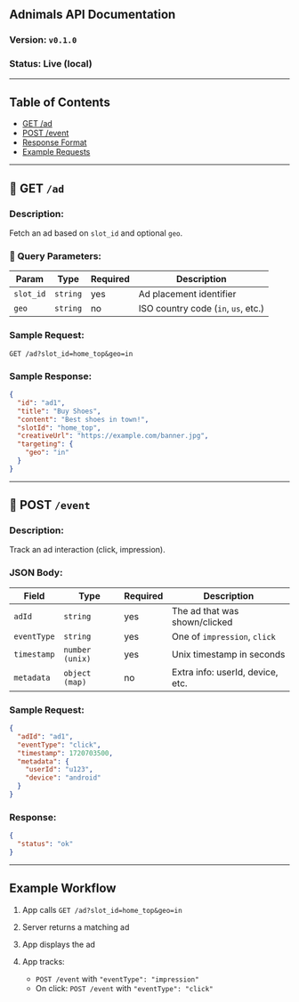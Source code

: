 ## Adnimals API Documentation

### Version: `v0.1.0`

### Status: Live (local)

---

## Table of Contents

* [GET /ad](#get-ad)
* [POST /event](#post-event)
* [Response Format](#response-format)
* [Example Requests](#example-requests)

---

## 🔹 GET `/ad`

### Description:

Fetch an ad based on `slot_id` and optional `geo`.

### 🟞 Query Parameters:

| Param     | Type     | Required | Description                         |
| --------- | -------- | -------- | ----------------------------------- |
| `slot_id` | `string` | yes    | Ad placement identifier             |
| `geo`     | `string` | no     | ISO country code (`in`, `us`, etc.) |

### Sample Request:

```
GET /ad?slot_id=home_top&geo=in
```

### Sample Response:

```json
{
  "id": "ad1",
  "title": "Buy Shoes",
  "content": "Best shoes in town!",
  "slotId": "home_top",
  "creativeUrl": "https://example.com/banner.jpg",
  "targeting": {
    "geo": "in"
  }
}
```

---

## 🔸 POST `/event`

### Description:

Track an ad interaction (click, impression).

### JSON Body:

| Field       | Type            | Required | Description                      |
| ----------- | --------------- | -------- | -------------------------------- |
| `adId`      | `string`        | yes    | The ad that was shown/clicked    |
| `eventType` | `string`        | yes    | One of `impression`, `click`     |
| `timestamp` | `number (unix)` | yes    | Unix timestamp in seconds        |
| `metadata`  | `object (map)`  | no     | Extra info: userId, device, etc. |

### Sample Request:

```json
{
  "adId": "ad1",
  "eventType": "click",
  "timestamp": 1720703500,
  "metadata": {
    "userId": "u123",
    "device": "android"
  }
}
```

### Response:

```json
{
  "status": "ok"
}
```

---

## Example Workflow

1. App calls `GET /ad?slot_id=home_top&geo=in`
2. Server returns a matching ad
3. App displays the ad
4. App tracks:

    * `POST /event` with `"eventType": "impression"`
    * On click: `POST /event` with `"eventType": "click"`
